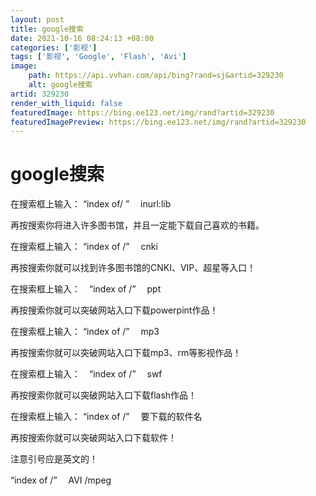 ```yaml
---
layout: post
title: google搜索
date: 2021-10-16 08:24:13 +08:00
categories: ['影视']
tags: ['影视', 'Google', 'Flash', 'Avi']
image:
    path: https://api.vvhan.com/api/bing?rand=sj&artid=329230
    alt: google搜索
artid: 329230
render_with_liquid: false
featuredImage: https://bing.ee123.net/img/rand?artid=329230
featuredImagePreview: https://bing.ee123.net/img/rand?artid=329230
---
```


# google搜索

在搜索框上输入： “index of/ ” 　inurl:lib
  
再按搜索你将进入许多图书馆，并且一定能下载自己喜欢的书籍。
  
在搜索框上输入： “index of /” 　cnki
  
再按搜索你就可以找到许多图书馆的CNKI、VIP、超星等入口！
  
在搜索框上输入：　“index of /” 　ppt
  
再按搜索你就可以突破网站入口下载powerpint作品！
  
在搜索框上输入： “index of /” 　mp3
  
再按搜索你就可以突破网站入口下载mp3、rm等影视作品！
  
在搜索框上输入：　“index of /” 　swf
  
再按搜索你就可以突破网站入口下载flash作品！
  
在搜索框上输入： “index of /” 　要下载的软件名
  
再按搜索你就可以突破网站入口下载软件！
  
注意引号应是英文的！
  
“index of /” 　AVI /mpeg